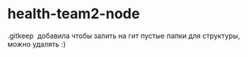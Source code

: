 # health-team2-node

.gitkeep  добавила чтобы залить на гит пустые папки для структуры, можно удалять
:)
